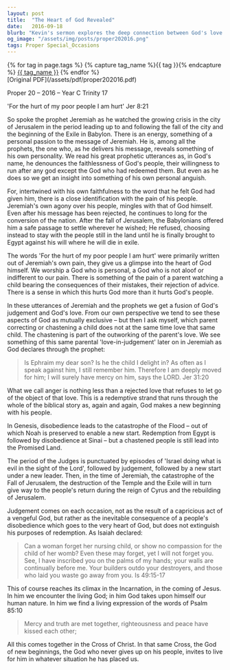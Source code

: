 ```yaml
---
layout: post
title:  "The Heart of God Revealed"
date:   2016-09-18
blurb: "Kevin's sermon explores the deep connection between God's love and judgement through the lens of the prophet Jeremiah. It highlights how God's chastening is an expression of His love, akin to a parent's concern for their child. The sermon emphasizes the recurring theme of redemption in the Bible, where God's people are given new beginnings despite their disobedience, culminating in the ultimate act of love and redemption through Jesus Christ."
og_image: "/assets/img/posts/proper202016.png"
tags: Proper Special_Occasions
---    
```

<div class="tag-pills">
  {% for tag in page.tags %}
    {% capture tag_name %}{{ tag }}{% endcapture %}
    <a href="{{ site.baseurl }}/tag/{{ tag_name | slugify }}" class="tag-pill">{{ tag_name }}</a>
  {% endfor %}
</div>
[Original PDF](/assets/pdf/proper202016.pdf)

Proper 20 – 2016 – Year C Trinity 17

'For the hurt of my poor people I am hurt' Jer 8:21

So spoke the prophet Jeremiah as he watched the growing crisis in the city of Jerusalem in the period leading up to and following the fall of the city and the beginning of the Exile in Babylon. There is an energy, something of a personal passion to the message of Jeremiah. He is, among all the prophets, the one who, as he delivers his message, reveals something of his own personality. We read his great prophetic utterances as, in God's name, he denounces the faithlessness of God's people, their willingness to run after any god except the God who had redeemed them. But even as he does so we get an insight into something of his own personal anguish.

For, intertwined with his own faithfulness to the word that he felt God had given him, there is a close identification with the pain of his people. Jeremiah's own agony over his people, mingles with that of God himself. Even after his message has been rejected, he continues to long for the conversion of the nation. After the fall of Jerusalem, the Babylonians offered him a safe passage to settle wherever he wished; He refused, choosing instead to stay with the people still in the land until he is finally brought to Egypt against his will where he will die in exile.

The words 'For the hurt of my poor people I am hurt' were primarily written out of Jeremiah's own pain, they give us a glimpse into the heart of God himself. We worship a God who is personal, a God who is not aloof or indifferent to our pain. There is something of the pain of a parent watching a child bearing the consequences of their mistakes, their rejection of advice. There is a sense in which this hurts God more than it hurts God's people.

In these utterances of Jeremiah and the prophets we get a fusion of God's judgement and God's love. From our own perspective we tend to see these aspects of God as mutually exclusive – but then I ask myself, which parent correcting or chastening a child does not at the same time love that same child. The chastening is part of the outworking of the parent's love. We see something of this same parental 'love-in-judgement' later on in Jeremiah as God declares through the prophet:

> Is Ephraim my dear son?
> Is he the child I delight in?
> As often as I speak against him,
> I still remember him.
> Therefore I am deeply moved for him;
> I will surely have mercy on him,
> says the LORD. Jer 31:20

What we call anger is nothing less than a rejected love that refuses to let go of the object of that love. This is a redemptive strand that runs through the whole of the biblical story as, again and again, God makes a new beginning with his people.

In Genesis, disobedience leads to the catastrophe of the Flood – out of which Noah is preserved to enable a new start. Redemption from Egypt is followed by disobedience at Sinai – but a chastened people is still lead into the Promised Land.

The period of the Judges is punctuated by episodes of 'Israel doing what is evil in the sight of the Lord', followed by judgement, followed by a new start under a new leader. Then, in the time of Jeremiah, the catastrophe of the Fall of Jerusalem, the destruction of the Temple and the Exile will in turn give way to the people's return during the reign of Cyrus and the rebuilding of Jerusalem.

Judgement comes on each occasion, not as the result of a capricious act of a vengeful God, but rather as the inevitable consequence of a people's disobedience which goes to the very heart of God, but does not extinguish his purposes of redemption. As Isaiah declared:

> Can a woman forget her nursing child,
> or show no compassion for the child of her womb?
> Even these may forget,
> yet I will not forget you.
> See, I have inscribed you on the palms of my hands;
> your walls are continually before me.
> Your builders outdo your destroyers,
> and those who laid you waste go away from you. Is 49:15-17

This of course reaches its climax in the Incarnation, in the coming of Jesus. In him we encounter the living God; in him God takes upon himself our human nature. In him we find a living expression of the words of Psalm 85:10

> Mercy and truth are met together,
> righteousness and peace have kissed each other;

All this comes together in the Cross of Christ. In that same Cross, the God of new beginnings, the God who never gives up on his people, invites to live for him in whatever situation he has placed us.
